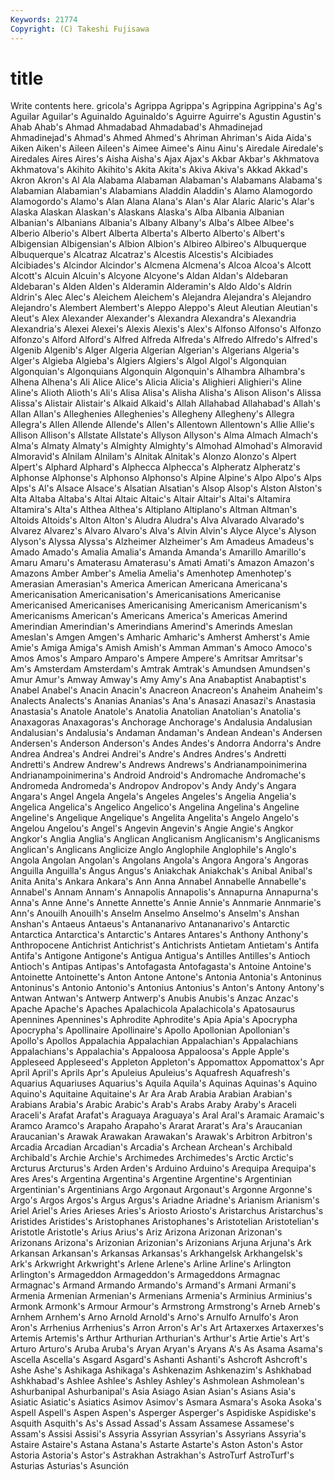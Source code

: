 ```yaml
---
Keywords: 21774 
Copyright: (C) Takeshi Fujisawa
---
```


# title

Write contents here.
gricola's Agrippa Agrippa's Agrippina Agrippina's
Ag's Aguilar Aguilar's Aguinaldo Aguinaldo's Aguirre Aguirre's Agustin Agustin's Ahab
Ahab's Ahmad Ahmadabad Ahmadabad's Ahmadinejad Ahmadinejad's Ahmad's Ahmed Ahmed's Ahriman
Ahriman's Aida Aida's Aiken Aiken's Aileen Aileen's Aimee Aimee's Ainu
Ainu's Airedale Airedale's Airedales Aires Aires's Aisha Aisha's Ajax Ajax's
Akbar Akbar's Akhmatova Akhmatova's Akihito Akihito's Akita Akita's Akiva Akiva's
Akkad Akkad's Akron Akron's Al Ala Alabama Alabaman Alabaman's Alabamans
Alabama's Alabamian Alabamian's Alabamians Aladdin Aladdin's Alamo Alamogordo Alamogordo's Alamo's
Alan Alana Alana's Alan's Alar Alaric Alaric's Alar's Alaska Alaskan
Alaskan's Alaskans Alaska's Alba Albania Albanian Albanian's Albanians Albania's Albany
Albany's Alba's Albee Albee's Alberio Alberio's Albert Alberta Alberta's Alberto
Alberto's Albert's Albigensian Albigensian's Albion Albion's Albireo Albireo's Albuquerque Albuquerque's
Alcatraz Alcatraz's Alcestis Alcestis's Alcibiades Alcibiades's Alcindor Alcindor's Alcmena Alcmena's
Alcoa Alcoa's Alcott Alcott's Alcuin Alcuin's Alcyone Alcyone's Aldan Aldan's
Aldebaran Aldebaran's Alden Alden's Alderamin Alderamin's Aldo Aldo's Aldrin Aldrin's
Alec Alec's Aleichem Aleichem's Alejandra Alejandra's Alejandro Alejandro's Alembert Alembert's
Aleppo Aleppo's Aleut Aleutian Aleutian's Aleut's Alex Alexander Alexander's Alexandra
Alexandra's Alexandria Alexandria's Alexei Alexei's Alexis Alexis's Alex's Alfonso Alfonso's
Alfonzo Alfonzo's Alford Alford's Alfred Alfreda Alfreda's Alfredo Alfredo's Alfred's
Algenib Algenib's Alger Algeria Algerian Algerian's Algerians Algeria's Alger's Algieba
Algieba's Algiers Algiers's Algol Algol's Algonquian Algonquian's Algonquians Algonquin Algonquin's
Alhambra Alhambra's Alhena Alhena's Ali Alice Alice's Alicia Alicia's Alighieri
Alighieri's Aline Aline's Alioth Alioth's Ali's Alisa Alisa's Alisha Alisha's
Alison Alison's Alissa Alissa's Alistair Alistair's Alkaid Alkaid's Allah Allahabad
Allahabad's Allah's Allan Allan's Alleghenies Alleghenies's Allegheny Allegheny's Allegra Allegra's
Allen Allende Allende's Allen's Allentown Allentown's Allie Allie's Allison Allison's
Allstate Allstate's Allyson Allyson's Alma Almach Almach's Alma's Almaty Almaty's
Almighty Almighty's Almohad Almohad's Almoravid Almoravid's Alnilam Alnilam's Alnitak Alnitak's
Alonzo Alonzo's Alpert Alpert's Alphard Alphard's Alphecca Alphecca's Alpheratz Alpheratz's
Alphonse Alphonse's Alphonso Alphonso's Alpine Alpine's Alpo Alpo's Alps Alps's
Al's Alsace Alsace's Alsatian Alsatian's Alsop Alsop's Alston Alston's Alta
Altaba Altaba's Altai Altaic Altaic's Altair Altair's Altai's Altamira Altamira's
Alta's Althea Althea's Altiplano Altiplano's Altman Altman's Altoids Altoids's Alton
Alton's Aludra Aludra's Alva Alvarado Alvarado's Alvarez Alvarez's Alvaro Alvaro's
Alva's Alvin Alvin's Alyce Alyce's Alyson Alyson's Alyssa Alyssa's Alzheimer
Alzheimer's Am Amadeus Amadeus's Amado Amado's Amalia Amalia's Amanda Amanda's
Amarillo Amarillo's Amaru Amaru's Amaterasu Amaterasu's Amati Amati's Amazon Amazon's
Amazons Amber Amber's Amelia Amelia's Amenhotep Amenhotep's Amerasian Amerasian's America
American Americana Americana's Americanisation Americanisation's Americanisations Americanise Americanised Americanises Americanising
Americanism Americanism's Americanisms American's Americans America's Americas Amerind Amerindian Amerindian's
Amerindians Amerind's Amerinds Ameslan Ameslan's Amgen Amgen's Amharic Amharic's Amherst
Amherst's Amie Amie's Amiga Amiga's Amish Amish's Amman Amman's Amoco
Amoco's Amos Amos's Amparo Amparo's Ampere Ampere's Amritsar Amritsar's Am's
Amsterdam Amsterdam's Amtrak Amtrak's Amundsen Amundsen's Amur Amur's Amway Amway's
Amy Amy's Ana Anabaptist Anabaptist's Anabel Anabel's Anacin Anacin's Anacreon
Anacreon's Anaheim Anaheim's Analects Analects's Ananias Ananias's Ana's Anasazi Anasazi's
Anastasia Anastasia's Anatole Anatole's Anatolia Anatolian Anatolian's Anatolia's Anaxagoras Anaxagoras's
Anchorage Anchorage's Andalusia Andalusian Andalusian's Andalusia's Andaman Andaman's Andean Andean's
Andersen Andersen's Anderson Anderson's Andes Andes's Andorra Andorra's Andre Andrea
Andrea's Andrei Andrei's Andre's Andres Andres's Andretti Andretti's Andrew Andrew's
Andrews Andrews's Andrianampoinimerina Andrianampoinimerina's Android Android's Andromache Andromache's Andromeda Andromeda's
Andropov Andropov's Andy Andy's Angara Angara's Angel Angela Angela's Angeles
Angeles's Angelia Angelia's Angelica Angelica's Angelico Angelico's Angelina Angelina's Angeline
Angeline's Angelique Angelique's Angelita Angelita's Angelo Angelo's Angelou Angelou's Angel's
Angevin Angevin's Angie Angie's Angkor Angkor's Anglia Anglia's Anglican Anglicanism
Anglicanism's Anglicanisms Anglican's Anglicans Anglicize Anglo Anglophile Anglophile's Anglo's Angola
Angolan Angolan's Angolans Angola's Angora Angora's Angoras Anguilla Anguilla's Angus
Angus's Aniakchak Aniakchak's Anibal Anibal's Anita Anita's Ankara Ankara's Ann
Anna Annabel Annabelle Annabelle's Annabel's Annam Annam's Annapolis Annapolis's Annapurna
Annapurna's Anna's Anne Anne's Annette Annette's Annie Annie's Annmarie Annmarie's
Ann's Anouilh Anouilh's Anselm Anselmo Anselmo's Anselm's Anshan Anshan's Antaeus
Antaeus's Antananarivo Antananarivo's Antarctic Antarctica Antarctica's Antarctic's Antares Antares's Anthony
Anthony's Anthropocene Antichrist Antichrist's Antichrists Antietam Antietam's Antifa Antifa's Antigone
Antigone's Antigua Antigua's Antilles Antilles's Antioch Antioch's Antipas Antipas's Antofagasta
Antofagasta's Antoine Antoine's Antoinette Antoinette's Anton Antone Antone's Antonia Antonia's
Antoninus Antoninus's Antonio Antonio's Antonius Antonius's Anton's Antony Antony's Antwan
Antwan's Antwerp Antwerp's Anubis Anubis's Anzac Anzac's Apache Apache's Apaches
Apalachicola Apalachicola's Apatosaurus Apennines Apennines's Aphrodite Aphrodite's Apia Apia's Apocrypha
Apocrypha's Apollinaire Apollinaire's Apollo Apollonian Apollonian's Apollo's Apollos Appalachia Appalachian
Appalachian's Appalachians Appalachians's Appalachia's Appaloosa Appaloosa's Apple Apple's Appleseed Appleseed's
Appleton Appleton's Appomattox Appomattox's Apr April April's Aprils Apr's Apuleius
Apuleius's Aquafresh Aquafresh's Aquarius Aquariuses Aquarius's Aquila Aquila's Aquinas Aquinas's
Aquino Aquino's Aquitaine Aquitaine's Ar Ara Arab Arabia Arabian Arabian's
Arabians Arabia's Arabic Arabic's Arab's Arabs Araby Araby's Araceli Araceli's
Arafat Arafat's Araguaya Araguaya's Aral Aral's Aramaic Aramaic's Aramco Aramco's
Arapaho Arapaho's Ararat Ararat's Ara's Araucanian Araucanian's Arawak Arawakan Arawakan's
Arawak's Arbitron Arbitron's Arcadia Arcadian Arcadian's Arcadia's Archean Archean's Archibald
Archibald's Archie Archie's Archimedes Archimedes's Arctic Arctic's Arcturus Arcturus's Arden
Arden's Arduino Arduino's Arequipa Arequipa's Ares Ares's Argentina Argentina's Argentine
Argentine's Argentinian Argentinian's Argentinians Argo Argonaut Argonaut's Argonne Argonne's Argo's
Argos Argos's Argus Argus's Ariadne Ariadne's Arianism Arianism's Ariel Ariel's
Aries Arieses Aries's Ariosto Ariosto's Aristarchus Aristarchus's Aristides Aristides's Aristophanes
Aristophanes's Aristotelian Aristotelian's Aristotle Aristotle's Arius Arius's Ariz Arizona Arizonan
Arizonan's Arizonans Arizona's Arizonian Arizonian's Arizonians Arjuna Arjuna's Ark Arkansan
Arkansan's Arkansas Arkansas's Arkhangelsk Arkhangelsk's Ark's Arkwright Arkwright's Arlene Arlene's
Arline Arline's Arlington Arlington's Armageddon Armageddon's Armageddons Armagnac Armagnac's Armand
Armando Armando's Armand's Armani Armani's Armenia Armenian Armenian's Armenians Armenia's
Arminius Arminius's Armonk Armonk's Armour Armour's Armstrong Armstrong's Arneb Arneb's
Arnhem Arnhem's Arno Arnold Arnold's Arno's Arnulfo Arnulfo's Aron Aron's
Arrhenius Arrhenius's Arron Arron's Ar's Art Artaxerxes Artaxerxes's Artemis Artemis's
Arthur Arthurian Arthurian's Arthur's Artie Artie's Art's Arturo Arturo's Aruba
Aruba's Aryan Aryan's Aryans A's As Asama Asama's Ascella Ascella's
Asgard Asgard's Ashanti Ashanti's Ashcroft Ashcroft's Ashe Ashe's Ashikaga Ashikaga's
Ashkenazim Ashkenazim's Ashkhabad Ashkhabad's Ashlee Ashlee's Ashley Ashley's Ashmolean Ashmolean's
Ashurbanipal Ashurbanipal's Asia Asiago Asian Asian's Asians Asia's Asiatic Asiatic's
Asiatics Asimov Asimov's Asmara Asmara's Asoka Asoka's Aspell Aspell's Aspen
Aspen's Asperger Asperger's Aspidiske Aspidiske's Asquith Asquith's As's Assad Assad's
Assam Assamese Assamese's Assam's Assisi Assisi's Assyria Assyrian Assyrian's Assyrians
Assyria's Astaire Astaire's Astana Astana's Astarte Astarte's Aston Aston's Astor
Astoria Astoria's Astor's Astrakhan Astrakhan's AstroTurf AstroTurf's Asturias Asturias's Asunción
